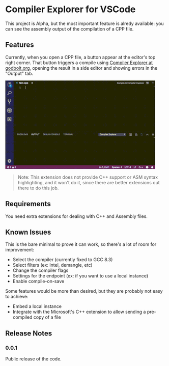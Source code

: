 # Compiler Explorer for VSCode

This project is Alpha, but the most important feature is alredy available: you can see the assembly output of the compilation of a CPP file.

## Features

Currently, when you open a CPP file, a button appear at the editor's top right corner. That button triggers a compile using [Compiler Explorer at godbolt.org](https://godbolt.org), opening the result in a side editor and showing errors in the "Output" tab.

![First version](v0.0.1.gif)

> Note: This extension does not provide C++ support or ASM syntax highlighting, and it won't do it, since there are better extensions out there to do this job.

## Requirements

You need extra extensions for dealing with C++ and Assembly files.

## Known Issues

This is the bare minimal to prove it can work, so there's a lot of room for improvement:

* Select the compiler (currently fixed to GCC 8.3)
* Select filters (ex: Intel, demangle, etc)
* Change the compiler flags
* Settings for the endpoint (ex: if you want to use a local instance)
* Enable compile-on-save

Some features would be more than desired, but they are probably not easy to achieve:

* Embed a local instance
* Integrate with the Microsoft's C++ extension to allow sending a pre-compiled copy of a file

## Release Notes

### 0.0.1

Public release of the code.